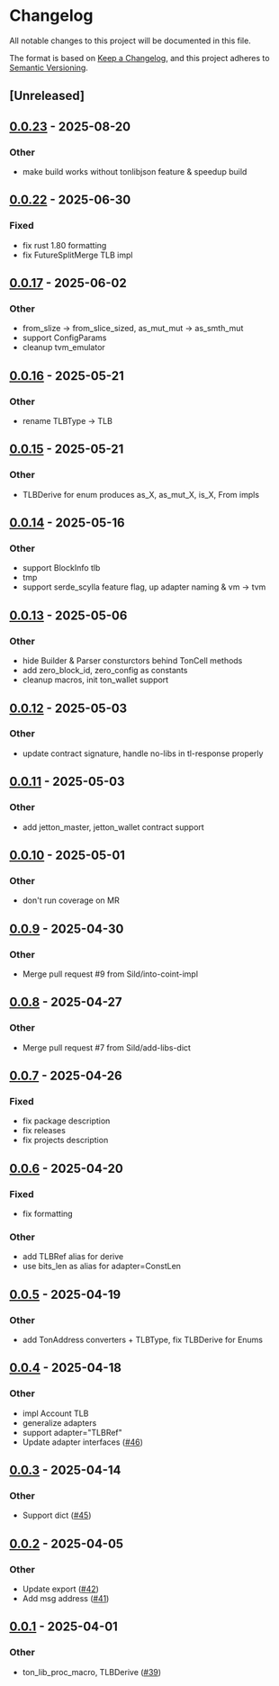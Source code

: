 # Changelog

All notable changes to this project will be documented in this file.

The format is based on [Keep a Changelog](https://keepachangelog.com/en/1.0.0/),
and this project adheres to [Semantic Versioning](https://semver.org/spec/v2.0.0.html).

## [Unreleased]

## [0.0.23](https://github.com/Sild/ton_lib_rs/compare/ton_lib_macros-v0.0.22...ton_lib_macros-v0.0.23) - 2025-08-20

### Other

- make build works without tonlibjson feature & speedup build

## [0.0.22](https://github.com/Sild/ton_lib_rs/compare/ton_lib_macros-v0.0.21...ton_lib_macros-v0.0.22) - 2025-06-30

### Fixed

- fix rust 1.80 formatting
- fix FutureSplitMerge TLB impl

## [0.0.17](https://github.com/Sild/ton_lib_rs/compare/ton_lib_macros-v0.0.16...ton_lib_macros-v0.0.17) - 2025-06-02

### Other

- from_slize -> from_slice_sized, as_mut_mut -> as_smth_mut
- support ConfigParams
- cleanup tvm_emulator

## [0.0.16](https://github.com/Sild/ton_lib_rs/compare/ton_lib_macros-v0.0.15...ton_lib_macros-v0.0.16) - 2025-05-21

### Other

- rename TLBType -> TLB

## [0.0.15](https://github.com/Sild/ton_lib_rs/compare/ton_lib_macros-v0.0.14...ton_lib_macros-v0.0.15) - 2025-05-21

### Other

- TLBDerive for enum produces as_X, as_mut_X, is_X, From<variant> impls

## [0.0.14](https://github.com/Sild/ton_lib_rs/compare/ton_lib_macros-v0.0.13...ton_lib_macros-v0.0.14) - 2025-05-16

### Other

- support BlockInfo tlb
- tmp
- support serde_scylla feature flag, up adapter naming & vm -> tvm

## [0.0.13](https://github.com/Sild/ton_lib_rs/compare/ton_lib_macros-v0.0.12...ton_lib_macros-v0.0.13) - 2025-05-06

### Other

- hide Builder & Parser consturctors behind TonCell methods
- add zero_block_id, zero_config as constants
- cleanup macros, init ton_wallet support

## [0.0.12](https://github.com/Sild/ton_lib_rs/compare/ton_lib_macros-v0.0.11...ton_lib_macros-v0.0.12) - 2025-05-03

### Other

- update contract signature, handle no-libs in tl-response properly

## [0.0.11](https://github.com/Sild/ton_lib_rs/compare/ton_lib_macros-v0.0.10...ton_lib_macros-v0.0.11) - 2025-05-03

### Other

- add jetton_master, jetton_wallet contract support

## [0.0.10](https://github.com/Sild/ton_lib_rs/compare/ton_lib_macros-v0.0.9...ton_lib_macros-v0.0.10) - 2025-05-01

### Other

- don't run coverage on MR

## [0.0.9](https://github.com/Sild/ton_lib_rs/compare/ton_lib_macros-v0.0.8...ton_lib_macros-v0.0.9) - 2025-04-30

### Other

- Merge pull request #9 from Sild/into-coint-impl

## [0.0.8](https://github.com/Sild/ton_lib_rs/compare/ton_lib_macros-v0.0.7...ton_lib_macros-v0.0.8) - 2025-04-27

### Other

- Merge pull request #7 from Sild/add-libs-dict

## [0.0.7](https://github.com/Sild/ton_lib_rs/compare/ton_lib_macros-v0.0.6...ton_lib_macros-v0.0.7) - 2025-04-26

### Fixed

- fix package description
- fix releases
- fix projects description

## [0.0.6](https://github.com/Sild/libs_rs/compare/ton_lib_proc_macro-v0.0.5...ton_lib_proc_macro-v0.0.6) - 2025-04-20

### Fixed

- fix formatting

### Other

- add TLBRef alias for derive
- use bits_len as alias for adapter=ConstLen

## [0.0.5](https://github.com/Sild/libs_rs/compare/ton_lib_proc_macro-v0.0.4...ton_lib_proc_macro-v0.0.5) - 2025-04-19

### Other

- add TonAddress converters + TLBType, fix TLBDerive for Enums

## [0.0.4](https://github.com/Sild/libs_rs/compare/ton_lib_proc_macro-v0.0.3...ton_lib_proc_macro-v0.0.4) - 2025-04-18

### Other

- impl Account TLB
- generalize adapters
- support adapter="TLBRef"
- Update adapter interfaces ([#46](https://github.com/Sild/libs_rs/pull/46))

## [0.0.3](https://github.com/Sild/libs_rs/compare/ton_lib_proc_macro-v0.0.2...ton_lib_proc_macro-v0.0.3) - 2025-04-14

### Other

- Support dict ([#45](https://github.com/Sild/libs_rs/pull/45))

## [0.0.2](https://github.com/Sild/libs_rs/compare/ton_lib_proc_macro-v0.0.1...ton_lib_proc_macro-v0.0.2) - 2025-04-05

### Other

- Update export ([#42](https://github.com/Sild/libs_rs/pull/42))
- Add msg address ([#41](https://github.com/Sild/libs_rs/pull/41))

## [0.0.1](https://github.com/Sild/libs_rs/releases/tag/ton_lib_proc_macro-v0.0.1) - 2025-04-01

### Other

- ton_lib_proc_macro, TLBDerive ([#39](https://github.com/Sild/libs_rs/pull/39))

<!-- Auto-update: 2025-10-15T11:56:56.273105 -->

